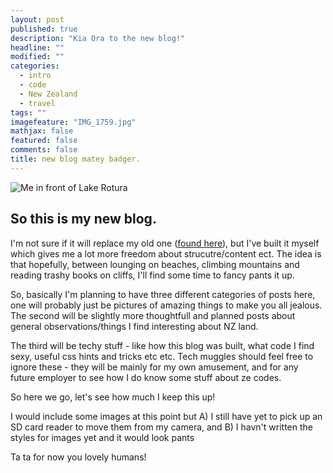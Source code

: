 ```yaml
---
layout: post
published: true
description: "Kia Ora to the new blog!"
headline: ""
modified: ""
categories: 
  - intro
  - code
  - New Zealand
  - travel
tags: ""
imagefeature: "IMG_1759.jpg"
mathjax: false
featured: false
comments: false
title: new blog matey badger.
---
```


![Me in front of Lake Rotura]({{site.baseurl}}/images/IMG_1759.jpg)

## So this is my new blog.

I'm not sure if it will replace my old one ([found here](roosrambles.com)), but I've built it myself which gives me a lot more freedom about strucutre/content ect. The idea is that hopefully, between lounging on beaches, climbing mountains and reading trashy books on cliffs, I'll find some time to fancy pants it up. 

So, basically I'm planning to have three different categories of posts here, one will probably just be pictures of amazing things to make you all jealous. The second will be slightly more thoughtfull and planned posts about general observations/things I find interesting about NZ land. 

The third will be techy stuff - like how this blog was built, what code I find sexy, useful css hints and tricks etc etc. Tech muggles should feel free to ignore these - they will be mainly for my own amusement, and for any future employer to see how I do know some stuff about ze codes.

So here we go, let's see how much I keep this up!

I would include some images at this point but A) I still have yet to pick up an SD card reader to move them from my camera, and B) I havn't written the styles for images yet and it would look pants

Ta ta for now you lovely humans!

